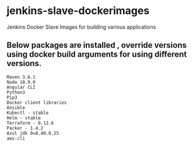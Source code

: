 # jenkins-slave-dockerimages
Jenkins Docker Slave Images for building various applications 

## Below packages are installed  , override versions using docker build arguments for using different versions. 

```
Maven 3.6.1
Node 10.9.0
Angular CLI
Python3
Pip3
Docker client libraries
Ansible
Kubectl - stable
Helm - stable
Terraform - 0.12.6
Packer - 1.4.2
Azul jdk 8=8.40.0.25
aws-cli

```



